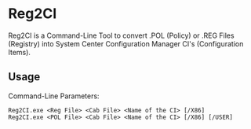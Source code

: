 # Reg2CI
Reg2CI is a Command-Line Tool to convert .POL (Policy) or .REG Files (Registry) into System Center Configuration Manager CI's (Configuration Items).

## Usage
Command-Line Parameters:
```
Reg2CI.exe <Reg File> <Cab File> <Name of the CI> [/X86]
Reg2CI.exe <POL File> <Cab File> <Name of the CI> [/X86] [/USER]
 ```
